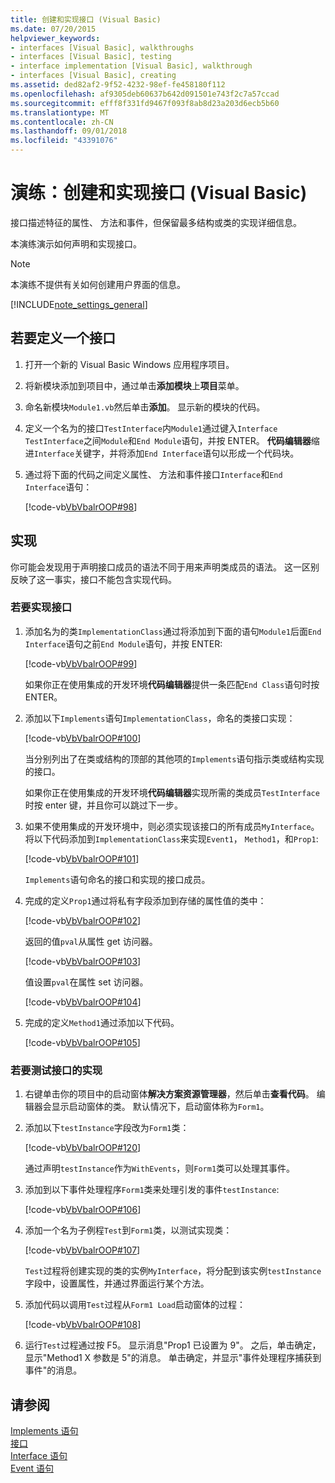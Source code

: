 ```yaml
---
title: 创建和实现接口 (Visual Basic)
ms.date: 07/20/2015
helpviewer_keywords:
- interfaces [Visual Basic], walkthroughs
- interfaces [Visual Basic], testing
- interface implementation [Visual Basic], walkthrough
- interfaces [Visual Basic], creating
ms.assetid: ded82af2-9f52-4232-98ef-fe458180f112
ms.openlocfilehash: af9305deb60637b642d091501e743f2c7a57ccad
ms.sourcegitcommit: efff8f331fd9467f093f8ab8d23a203d6ecb5b60
ms.translationtype: MT
ms.contentlocale: zh-CN
ms.lasthandoff: 09/01/2018
ms.locfileid: "43391076"
---
```

# <a name="walkthrough-creating-and-implementing-interfaces-visual-basic"></a>演练：创建和实现接口 (Visual Basic)

接口描述特征的属性、 方法和事件，但保留最多结构或类的实现详细信息。  
  
 本演练演示如何声明和实现接口。  
  
> [!NOTE]
>  本演练不提供有关如何创建用户界面的信息。  
  
[!INCLUDE[note_settings_general](~/includes/note-settings-general-md.md)]  
  
## <a name="to-define-an-interface"></a>若要定义一个接口
  
1.  打开一个新的 Visual Basic Windows 应用程序项目。  
  
2.  将新模块添加到项目中，通过单击**添加模块**上**项目**菜单。  
  
3.  命名新模块`Module1.vb`然后单击**添加**。 显示新的模块的代码。  
  
4.  定义一个名为的接口`TestInterface`内`Module1`通过键入`Interface TestInterface`之间`Module`和`End Module`语句，并按 ENTER。 **代码编辑器**缩进`Interface`关键字，并将添加`End Interface`语句以形成一个代码块。  
  
5.  通过将下面的代码之间定义属性、 方法和事件接口`Interface`和`End Interface`语句：  
  
     [!code-vb[VbVbalrOOP#98](~/samples/snippets/visualbasic/VS_Snippets_VBCSharp/VbVbalrOOP/VB/OOP.vb#98)]
  
## <a name="implementation"></a>实现

 你可能会发现用于声明接口成员的语法不同于用来声明类成员的语法。 这一区别反映了这一事实，接口不能包含实现代码。  
  
### <a name="to-implement-the-interface"></a>若要实现接口
  
1.  添加名为的类`ImplementationClass`通过将添加到下面的语句`Module1`后面`End Interface`语句之前`End Module`语句，并按 ENTER:  
  
     [!code-vb[VbVbalrOOP#99](~/samples/snippets/visualbasic/VS_Snippets_VBCSharp/VbVbalrOOP/VB/OOP.vb#99)]
  
     如果你正在使用集成的开发环境**代码编辑器**提供一条匹配`End Class`语句时按 ENTER。  
  
2.  添加以下`Implements`语句`ImplementationClass`，命名的类接口实现：  
  
     [!code-vb[VbVbalrOOP#100](~/samples/snippets/visualbasic/VS_Snippets_VBCSharp/VbVbalrOOP/VB/OOP.vb#100)]
  
     当分别列出了在类或结构的顶部的其他项的`Implements`语句指示类或结构实现的接口。  
  
     如果你正在使用集成的开发环境**代码编辑器**实现所需的类成员`TestInterface`时按 enter 键，并且你可以跳过下一步。  
  
3.  如果不使用集成的开发环境中，则必须实现该接口的所有成员`MyInterface`。 将以下代码添加到`ImplementationClass`来实现`Event1`， `Method1`，和`Prop1`:  
  
     [!code-vb[VbVbalrOOP#101](~/samples/snippets/visualbasic/VS_Snippets_VBCSharp/VbVbalrOOP/VB/OOP.vb#101)]
  
     `Implements`语句命名的接口和实现的接口成员。  
  
4.  完成的定义`Prop1`通过将私有字段添加到存储的属性值的类中：  
  
     [!code-vb[VbVbalrOOP#102](~/samples/snippets/visualbasic/VS_Snippets_VBCSharp/VbVbalrOOP/VB/OOP.vb#102)]
  
     返回的值`pval`从属性 get 访问器。  
  
     [!code-vb[VbVbalrOOP#103](~/samples/snippets/visualbasic/VS_Snippets_VBCSharp/VbVbalrOOP/VB/OOP.vb#103)]
  
     值设置`pval`在属性 set 访问器。  
  
     [!code-vb[VbVbalrOOP#104](~/samples/snippets/visualbasic/VS_Snippets_VBCSharp/VbVbalrOOP/VB/OOP.vb#104)]
  
5.  完成的定义`Method1`通过添加以下代码。  
  
     [!code-vb[VbVbalrOOP#105](~/samples/snippets/visualbasic/VS_Snippets_VBCSharp/VbVbalrOOP/VB/OOP.vb#105)]
  
### <a name="to-test-the-implementation-of-the-interface"></a>若要测试接口的实现
  
1.  右键单击你的项目中的启动窗体**解决方案资源管理器**，然后单击**查看代码**。 编辑器会显示启动窗体的类。 默认情况下，启动窗体称为`Form1`。  
  
2.  添加以下`testInstance`字段改为`Form1`类：  
  
     [!code-vb[VbVbalrOOP#120](~/samples/snippets/visualbasic/VS_Snippets_VBCSharp/VbVbalrOOP/VB/OOP.vb#120)]
  
     通过声明`testInstance`作为`WithEvents`，则`Form1`类可以处理其事件。  
  
3.  添加到以下事件处理程序`Form1`类来处理引发的事件`testInstance`:  
  
     [!code-vb[VbVbalrOOP#106](~/samples/snippets/visualbasic/VS_Snippets_VBCSharp/VbVbalrOOP/VB/OOP.vb#106)]
  
4.  添加一个名为子例程`Test`到`Form1`类，以测试实现类：  
  
     [!code-vb[VbVbalrOOP#107](~/samples/snippets/visualbasic/VS_Snippets_VBCSharp/VbVbalrOOP/VB/OOP.vb#107)]
  
     `Test`过程将创建实现的类的实例`MyInterface`，将分配到该实例`testInstance`字段中，设置属性，并通过界面运行某个方法。  
  
5.  添加代码以调用`Test`过程从`Form1 Load`启动窗体的过程：  
  
     [!code-vb[VbVbalrOOP#108](~/samples/snippets/visualbasic/VS_Snippets_VBCSharp/VbVbalrOOP/VB/OOP.vb#108)]
  
6.  运行`Test`过程通过按 F5。 显示消息"Prop1 已设置为 9"。 之后，单击确定，显示"Method1 X 参数是 5"的消息。 单击确定，并显示"事件处理程序捕获到事件"的消息。  
  
## <a name="see-also"></a>请参阅

 [Implements 语句](../../../../visual-basic/language-reference/statements/implements-statement.md)  
 [接口](../../../../visual-basic/programming-guide/language-features/interfaces/index.md)  
 [Interface 语句](../../../../visual-basic/language-reference/statements/interface-statement.md)  
 [Event 语句](../../../../visual-basic/language-reference/statements/event-statement.md)  